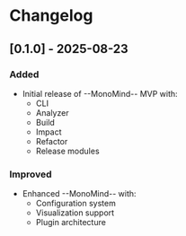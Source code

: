 # Changelog

## [0.1.0] - 2025-08-23

### Added

- Initial release of --MonoMind-- MVP with:
  - CLI
  - Analyzer
  - Build
  - Impact
  - Refactor
  - Release modules

### Improved

- Enhanced --MonoMind-- with:
  - Configuration system
  - Visualization support
  - Plugin architecture
